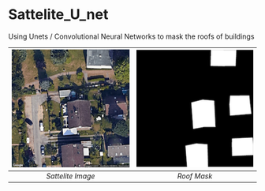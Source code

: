 # Sattelite_U_net
Using Unets / Convolutional Neural Networks to mask the roofs of buildings

|![original sattelite image](/images/121.png)| ![original sattelite image](/labels/121.png)|
|:--:|:--:| 
| *Sattelite Image* | *Roof Mask* |
